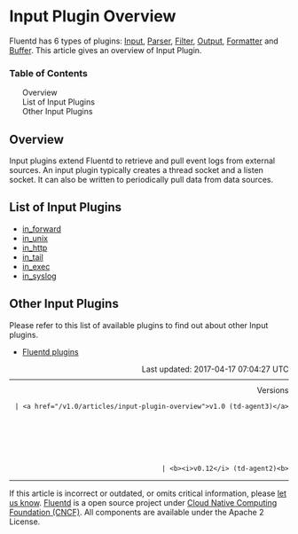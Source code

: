 <hgroup>
<h1>Input Plugin Overview</h1>
</hgroup>
<p>Fluentd has 6 types of plugins: <a href="input-plugin-overview">Input</a>, <a href="parser-plugin-overview">Parser</a>, <a href="filter-plugin-overview">Filter</a>, <a href="output-plugin-overview">Output</a>, <a href="formatter-plugin-overview">Formatter</a> and <a href="buffer-plugin-overview">Buffer</a>. This article gives an overview of Input Plugin.</p>
<a name="overview"></a>
<section id="table-of-contents"><h3>Table of Contents</h3>
<ul id="toc">
<li class="toc-item"><a href="#overview">Overview</a></li>
<li class="toc-item"><a href="#list-of-input-plugins">List of Input Plugins</a></li>
<li class="toc-item"><a href="#other-input-plugins">Other Input Plugins</a></li>
</ul>
</section>
<h2>Overview</h2>
<p>Input plugins extend Fluentd to retrieve and pull event logs from external sources. An input plugin typically creates a thread socket and a listen socket. It can also be written to periodically pull data from data sources.</p>
<a name="list-of-input-plugins"></a><h2>List of Input Plugins</h2>
<ul>
<li><a href="in_forward">in_forward</a></li>
<li><a href="in_unix">in_unix</a></li>
<li><a href="in_http">in_http</a></li>
<li><a href="in_tail">in_tail</a></li>
<li><a href="in_exec">in_exec</a></li>
<li><a href="in_syslog">in_syslog</a></li>
</ul>
<a name="other-input-plugins"></a><h2>Other Input Plugins</h2>
<p>Please refer to this list of available plugins to find out about other Input plugins.</p>
<ul>
<li><a href="http://fluentd.org/plugin/">Fluentd plugins</a></li>
</ul>
<div style="text-align:right">
  Last updated: 2017-04-17 07:04:27 UTC
  </div>
<hr size="1" style="margin-top: 10px; margin-bottom: 10px; color: rgba(0, 0, 0, .15);"/>
<div style="text-align:right">
Versions 
  
    
    | <a href="/v1.0/articles/input-plugin-overview">v1.0 (td-agent3)</a>
    
  

  

  
    
    | <b><i>v0.12</i> (td-agent2)<b>
</b></b>
</div>
<hr size="1" style="margin-top: 10px; margin-bottom: 10px; color: rgba(0, 0, 0, .15);"/>
<p>
    If this article is incorrect or outdated, or omits critical information, please <a href="https://github.com/fluent/fluentd-docs/issues?state=open">let us know</a>. <a href="http://www.fluentd.org/">Fluentd</a> is a  open source project under <a href="https://cncf.io/">Cloud Native Computing Foundation (CNCF)</a>. All components are available under the Apache 2 License.
  </p>
